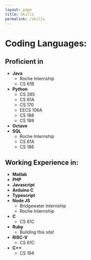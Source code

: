 ```yaml
---
layout: page
title: Skills
permalink: /skills
---
```


# Coding Languages:

## Proficient in
- **Java**
    - Roche Internship
    - CS 61B
- **Python**
    - CS 285
    - CS 61A
    - CS 170
    - EECS 106A
    - CS 188
    - CS 189
- **Octave**
- **SQL**
    - Roche Internship
    - CS 61A
    - CS 186

## Working Experience in:
- **Matlab**
- **PHP**
- **Javascript**
- **Arduino C**
- **Typescript**
- **Node JS**
    - Bridgewater Internship
    - Roche Internship
- **C**
    - CS 61C
- **Ruby**
    - Building this site!
- **RISC-V**
    - CS 61C
- **C++**
    - CS 194
